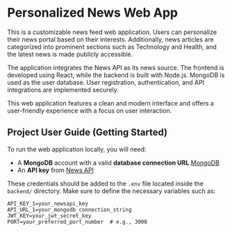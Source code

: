 # Personalized News Web App
This is a customizable news feed web application. Users can personalize their news portal based on their interests. Additionally, news articles are categorized into prominent sections such as Technology and Health, and the latest news is made publicly accessible.

The application integrates the News API as its news source. The frontend is developed using React, while the backend is built with Node.js. MongoDB is used as the user database. User registration, authentication, and API integrations are implemented securely.

This web application features a clean and modern interface and offers a user-friendly experience with a focus on user interaction.
## Project User Guide (Getting Started)
To run the web application locally, you will need:
- A **MongoDB** account with a valid **database connection URL** [MongoDB](https://www.mongodb.com/)
- An **API key** from [News API](https://newsapi.org/)

These credentials should be added to the `.env` file located inside the `backend/` directory. Make sure to define the necessary variables such as:

```env
API_KEY_1=your_newsapi_key
API_URL_1=your_mongodb_connection_string
JWT_KEY=your_jwt_secret_key
PORT=your_preferred_port_number  # e.g., 3000
```
